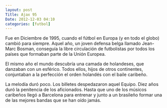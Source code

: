 ```yaml
---
layout: post
Title: Ajax 95
Date: 2012-12-03 04:10
categories: [futbol]
---
```

Fue en Diciembre de 1995, cuando el fútbol en Europa (y en todo el globo) cambió para siempre. Aquel año, un joven defensa belga llamado Jean-Marc Bosman, conseguía la libre circulación de futbolistas por todos los países que formaban parte de la Unión Europea.

El mismo año el mundo descubría una camada de holandeses, que danzaban con un esférico. Todos ellos, hijos de otros continentes, conjuntaban a la perfección el orden holandés con el baile caribeño.

La melodía duró poco. Los billetes despedazaron aquel Equipo. Diez años duró la penitencia de los aficionados. Hasta que uno de los músicos caribeños llegó a Barcelona para entrenar y junto a un brasileño formar una de las mejores bandas que se han oído jamás.
